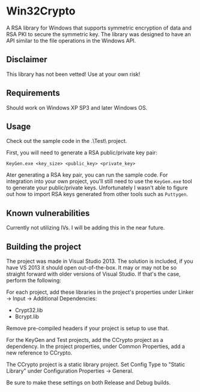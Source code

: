 Win32Crypto
===========

A RSA library for Windows that supports symmetric encryption of data and RSA PKI to secure the symmetric key. The library was designed to have an API similar to the file operations in the Windows API.

Disclaimer
-------------
This library has not been vetted! Use at your own risk!

Requirements
-------------
Should work on Windows XP SP3 and later Windows OS.


Usage
-------------
Check out the sample code in the .\Test\ project.

First, you will need to generate a RSA public/private key pair:

```
KeyGen.exe <key_size> <public_key> <private_key>
```

Ater generating a RSA key pair, you can run the sample code. For integration into your own project, you'll still need to use the `KeyGen.exe` tool to generate your public/private keys. Unfortunately I wasn't able to figure out how to import RSA keys generated from other tools such as `Puttygen`.

Known vulnerabilities
-------------
Currently not utilizing IVs. I will be adding this in the near future.


Building the project
-------------
The project was made in Visual Studio 2013. The solution is included, if you have VS 2013 it should open out-of-the-box. It may or may not be so straight forward with older versions of Visual Studio. If that's the case, perform the following:

For each project, add these libraries in the project's properties under Linker -> Input -> Additional Dependencies:
* Crypt32.lib
* Bcrypt.lib

Remove pre-compiled headers if your project is setup to use that.

For the KeyGen and Test projects, add the CCrypto project as a dependency. In the project properties, under Common Properties, add a new reference to CCrypto.

The CCrypto project is a static library project. Set Config Type to "Static Library" under Configuration Properties -> General.

Be sure to make these settings on both Release and Debug builds.
